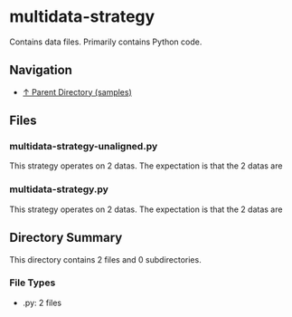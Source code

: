 # multidata-strategy

Contains data files. Primarily contains Python code.

## Navigation

* [↑ Parent Directory (samples)](../README.md)

## Files

### multidata-strategy-unaligned.py

This strategy operates on 2 datas. The expectation is that the 2 datas are

### multidata-strategy.py

This strategy operates on 2 datas. The expectation is that the 2 datas are


## Directory Summary

This directory contains 2 files and 0 subdirectories.

### File Types

* .py: 2 files

